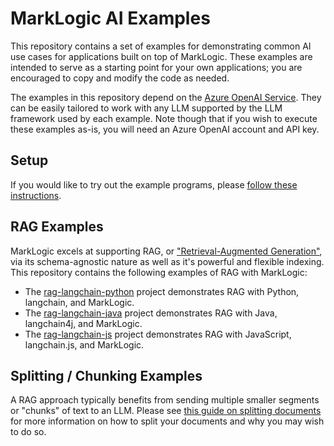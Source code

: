# MarkLogic AI Examples

This repository contains a set of examples for demonstrating common AI use cases for applications built on top of 
MarkLogic. These examples are intended to serve as a starting point for your own applications; you are encouraged to 
copy and modify the code as needed. 

The examples in this repository depend on the 
[Azure OpenAI Service](https://azure.microsoft.com/en-us/products/ai-services/openai-service). They can be easily 
tailored to work with any LLM supported by the LLM framework used by each example. Note though that if you wish to 
execute these examples as-is, you will need an Azure OpenAI account and API key. 

## Setup

If you would like to try out the example programs, please [follow these instructions](setup/README.md).

## RAG Examples

MarkLogic excels at supporting RAG, or ["Retrieval-Augmented Generation"](https://python.langchain.com/docs/tutorials/rag/),
via its schema-agnostic nature as well as it's powerful and flexible indexing. This repository contains the following
examples of RAG with MarkLogic:

- The [rag-langchain-python](rag-langchain-python/README.md) project demonstrates RAG with Python, langchain, and MarkLogic.
- The [rag-langchain-java](rag-langchain-java/README.md) project demonstrates RAG with Java, langchain4j, and MarkLogic.
- The [rag-langchain-js](rag-langchain-js/README.md) project demonstrates RAG with JavaScript, langchain.js, and MarkLogic.

## Splitting / Chunking Examples

A RAG approach typically benefits from sending multiple smaller segments or "chunks" of text to an LLM. Please 
see [this guide on splitting documents](splitting-langchain-java/README.md) for more information on how to split
your documents and why you may wish to do so. 


